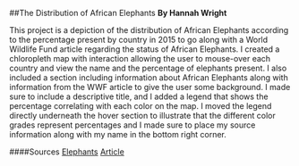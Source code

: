 ##The Distribution of African Elephants
**By Hannah Wright**
<p> This project is a depiction of the distribution of African Elephants according to the percentage present by country in 2015 to go along with a World Wildlife Fund article regarding the status of African Elephants. I created a chloropleth map with interaction allowing the user to mouse-over each country and view the name and the percentage of elephants present. I also included a section including information about African Elephants along with information from the WWF article to give the user some background. I made sure to include a descriptive title, and I added a legend that shows the percentage correlating with each color on the map. I moved the legend directly underneath the hover section to illustrate that the different color grades represent percentages and I made sure to place my source information along with my name in the bottom right corner. </p>

####Sources
[Elephants](https://ourworldindata.org/mammals)
[Article](https://www.worldwildlife.org/magazine/issues/winter-2018/articles/the-status-of-african-elephants)
